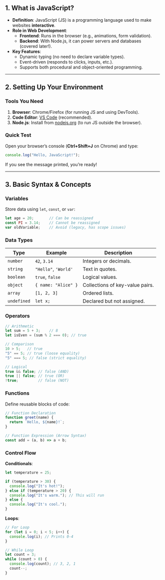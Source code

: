## **1\. What is JavaScript?**

- **Definition**: JavaScript (JS) is a programming language used to make websites **interactive**.
- **Role in Web Development**:
    - **Frontend**: Runs in the browser (e.g., animations, form validation).
    - **Backend**: With Node.js, it can power servers and databases (covered later!).
- **Key Features**:
    - Dynamic typing (no need to declare variable types).
    - Event-driven (responds to clicks, inputs, etc.).
    - Supports both procedural and object-oriented programming.

---
## **2\. Setting Up Your Environment**

### **Tools You Need**
1.  **Browser**: Chrome/Firefox (for running JS and using DevTools).
2.  **Code Editor**: [VS Code](https://code.visualstudio.com/) (recommended).
3.  **Node.js**: Install from [nodejs.org](http://nodejs.org) (to run JS outside the browser).

### **Quick Test**
Open your browser’s console (**Ctrl+Shift+J** on Chrome) and type:

```javascript
console.log("Hello, JavaScript!");
```

If you see the message printed, you’re ready!

---
## **3\. Basic Syntax & Concepts**

### **Variables**
Store data using `let`, `const`, or `var`:

```javascript
let age = 20;       // Can be reassigned
const PI = 3.14;    // Cannot be reassigned
var oldVariable;    // Avoid (legacy, has scope issues)
```

### **Data Types**

| **Type**    | **Example**          | **Description**                 |
| ----------- | -------------------- | ------------------------------- |
| `number`    | `42`, `3.14`         | Integers or decimals.           |
| `string`    | `"Hello"`, `'World'` | Text in quotes.                 |
| `boolean`   | `true`, `false`      | Logical values.                 |
| `object`    | `{ name: "Alice" }`  | Collections of key-value pairs. |
| `array`     | `[1, 2, 3]`          | Ordered lists.                  |
| `undefined` | `let x;`             | Declared but not assigned.      |
### **Operators**

```javascript
// Arithmetic
let sum = 5 + 3;    // 8
let isEven = (sum % 2 === 0); // true

// Comparison
10 > 5;   // true
"5" == 5; // true (loose equality)
"5" === 5; // false (strict equality)

// Logical
true && false; // false (AND)
true || false; // true (OR)
!true;         // false (NOT)
```

### **Functions**
Define reusable blocks of code:

```javascript
// Function Declaration
function greet(name) {
  return `Hello, ${name}!`;
}

// Function Expression (Arrow Syntax)
const add = (a, b) => a + b;
```

### **Control Flow**
**Conditionals**:

```javascript
let temperature = 25;

if (temperature > 30) {
  console.log("It's hot!");
} else if (temperature > 20) {
  console.log("It's warm."); // This will run
} else {
  console.log("It's cool.");
}
```

**Loops**:

```javascript
// For Loop
for (let i = 0; i < 5; i++) {
  console.log(i); // Prints 0-4
}

// While Loop
let count = 3;
while (count > 0) {
  console.log(count); // 3, 2, 1
  count--;
}
```

